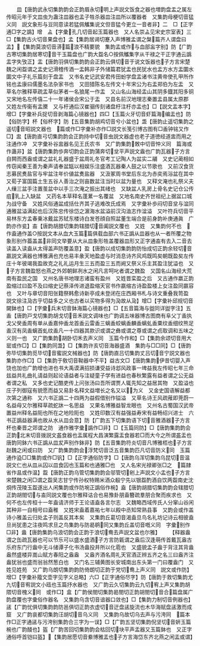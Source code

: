 <!-- { "loadSidebar": true } -->
　　皿【唐韵武永切集韵韵会正韵眉永切明上声説文饭食之器也増韵盘盂之属左传昭元年于文皿虫为蛊注皿器也孟子牲杀器皿注皿所以覆器者　又集韵母梗切音猛义同　説文象形与豆同意读若猛佩觿集说文但音猛今更立一音者非】二　□【正字通□字之譌】增　盀【字彚孔几切音起玉篇器也　又人名崇盀见宋史宗室表】三　□【集韵古火切音果盘也】孟【集韵居谒切蹇入声博雅孟谓之槃篇齐人谓盘曰孟】【集韵莫浪切音漭篇浪不精要貌　集韵孟或作与血部衁字别】防【广韵古寒切集韵居寒切音干玉篇盘也广韵大盌名○按佩觿集字从干禄之干正字通云譌盂字失攷正】盂【唐韵羽俱切集韵韵会正韵云俱切音于说文饭器也子方言宋楚魏之闲盌谓之盂史记滑稽传酒一盂韩非子外储篇君犹盂也民犹水也盂方水方盂圜水圜文中子礼乐篇刻于盘盂　又书名史记武安君传田蚡学盘盂诸书注黄帝使孔甲所作铭也孟康曰儒墨名法杂家书也　又田猎陈名左传文十年宋公为右盂郑伯为左盂　又草名尔雅释草疏盂草似茅者一名狼尾一作盂　又山名山海经盂山其阴多鐡其阳多铜　又宋地名左传僖二十一年诸侯会宋公于盂　又县名前汉地理志秦置盂县属太原郡　又姓左传衞有盂黡　又与杅通后汉崔骃传刻诸盘杅注杅亦盂也】□【説文盂本字】增□【字彚补兵捉切音剥海篇心镜器也】四□【玉篇火牙切音虾篇海编盂也】防【俗防字】杯【俗杯字】防【五音集韵胡鸡切音兮小盆也】盄【唐韵止遥切集韵之遥切音昭説文器也　篇或作□字彚补亦作□説文长笺引博古图有□盉钟铭又作□】盅【唐韵直弓切集韵韵会正韵持中切音虫説文器虚也老子道徳经道盅而用之注通作冲　又字彚补谷盅器名见王氏农书　又广韵集韵敇中切音忡义同　篇海或作蛊非】盆【唐韵集韵歩奔切韵会正韵蒲奔切坌平声説文盎也广韵瓦器子方言自闗而西盎或谓之盆礼礼器盛于盆周礼冬官考工记陶人为盆实二鬴　又史记蔺相如传窃闻秦王善为秦声请奉盆缻以相娱乐注盛酒瓦器秦人鼓之以节歌也　又前汉食货志募民煑盐官与牢盆注年价値盆煑盐器　又汲冢周书堂后东北为赤奕焉浴盆在其中　又荀子富国篇土生五谷人善治之则亩数盆注当时以盆为量也　又释文淹也礼祭义夫人缫三盆手注置茧盆中以手三次淹之振出其绪也　又缺盆人乳房上骨名史记仓公传疽乳上入缺盆　又药名本草释名蓬蔂一名覆盆　又地名南史齐世祖纪上据盆口城为战守备　又姓风俗通盆成括仕齐其子逃难改氏成焉　又字彚补歩闷切音坌与湓同通雅盆溢满起也后汉陈忠传徐岱之濵海水盆溢前汉沟洫志作湓溢　又叶符兵切音平易林东方孟春乗冰戴盆苏轼东楼诗白发苍顔自照盆董生端合是前身韵补庚通眞　广韵亦作瓫】盇【唐韵胡腊切集韵辖腊切音阖説文覆也　又姓　又集韵何不也　作盍通作盖○按説文本从血大玉篇篇俱载血部六书正譌从皿器也从一者所覆之物象形别作葢盖盖非同文举要从大从皿象形牲盖覆器皿形又正字通盇有去入二音去读盖入读盍从太得盖声防覆盖意】盈【唐韵以成切集韵韵防怡成切正韵余轻切音嬴説文满器也博雅满也充也易丰彖天地盈虚与时消息诗齐风鸡既鸣矣朝既盈矣左传庄十年彼竭我盈故克之礼礼运月生三五而盈三五而阙又祭义乐主其盈注犹溢也　又子方言魏盈怒也燕之外郊朝鲜冽水之闲凡言呵叱者谓之魏盈　又国名山海经大荒南有盈民之国　又州名唐书地理志诸蛮有盈州　又姓晋栾盈之后　又古通作嬴正韵盈缩过曰盈不及曰缩史记蔡泽传进退盈缩天官书作嬴缩古诗盈盈楼上女注盈同嬴容也　又叶与章切音阳张籍祭韩愈诗新亭成未登闭在庄西厢书札与诗文重叠我笥盈　説文徐注夃古乎切益多之义也古者以买物多得为夃故从夃】增□【字彚补邱规切音闚鉢也】□【字彚兵末切音鉢海篇心镜器也】□【五音篇海与盥同详盥字注】五　盉【唐韵戸戈切集韵胡戈切音禾説文调味也广韵调五味器博古图商有阜父丁盉执戈父癸盉周有单从盉嘉仲盉龙首盉云雷盉三螭盉蛟螭盉麟盉螭虬盉粟纹盉细纹熊足盉汉有凤盉螭首虬纹盉凡一十四器其款识或谓之彝或谓之尊或谓之卣取调和五味之义则一也　又广韵集韵胡卧切禾去声义同　玉篇今作和】□【集韵余颂切音用大罂或作□】□【集韵同盄】□【集韵许亥切音海器盛酒　集韵与□□同】□【唐韵弥毕切集韵觅毕切音蜜説文械器也】防【唐韵直吕切集韵丈吕切音宁説文器也　集韵亦作□】□【集韵于敎切音靿器中不平】益古文□【唐韵集韵伊昔切婴入声饶也加也广韵增也进也书大禹谟满招损谦受益诗邶风政事一埤益我左传昭七年三命兹益共礼曲礼请益则起论语益者与注疑童子学有进益也春秋繁露有益者谓之公无益者谓之私　又多也史记酷吏传上问张汤曰吾所谓贾人辄先知之益居其物　又盈溢也庄子列御寇有貌愿而益又易卦名释文益増长之名又以为义　又金史国语解益都次第之通称　又六书正譌二十四两为益假借别作镒溢　又草名诗王风疏蓷即茺蔚一名益母又尔雅释草疏蛇牀一名思益　又果名博雅益智龙眼也　又州名古蜀国汉武帝置益州释名益阨也所在之地险阨也　又姓印数汉有益强益寿宋有益畅绍兴进士　六书正譌益器满也故从水从皿会意】防【广韵五下切集韵语下切音雅酒器子方言杯也秦晋之郊谓之防　通作雅字彚譌作□非】□【玉篇同防】□【唐韵集韵韵会正韵北末切音拨説文盋食器也盂属程大昌演繁露盂食器若□而大今之所谓盋盂也　唐韵同鉢六书正譌从皿犮声别作鉢非】防【五音集韵符炎切音凡博雅桮也子方言赵魏之闲或曰防　又广韵集韵韵会浮梵切音泛五音集韵匹凡切音防义同　玉篇通作盕□□集韵或作□钒】□【正字通俗防字】□【唐韵乌浑切集韵乌昆切音温説文仁也从皿从囚以皿食囚也玉篇和也通雅□也　又人名宋光禄卿张□之　篇隷省作昷或作温】盌【唐韵正韵乌管切集韵韵会邬管切剜上声説文小盂也子方言宋楚魏之闲□谓之盌吴志甘宁传孙权特赐米酒众殽宁先以银盌酌酒自饮两盌南史沈烔传茂陵玉盌遂出人闲集韵或作防埦正譌俗作椀】盍【唐韵胡腊切集韵韵会辖腊切正韵胡閤切与盇同説文覆也尔雅释诂合也易豫卦朋盍簪疏羣朋合聚而疾求也　又何不也左传桓十一年盍请济师于王论语盍各言尔志　又魏略西域传氏人分窜山谷闲其种非一自相号曰盍稚　又姓宋盍着嘉祐七年以殿中丞知常熟县事　又韵会或作盖诗小雅盖云归处孟子则盖反其本矣　又集韵丘葛切音渴盍旦鸟名礼坊记诗云相彼盍旦尚犹患之注夜鸣求旦之鸟集韵与防曷鹖同又集韵丘盖切音嘅义同　字彚别作□非】盎【唐韵集韵乌浪切韵会正韵于浪切鸯去声説文盆也尔雅】
　　【释器盎谓之缶疏瓦器也可以节乐可以盛水盛酒子方言防甈谓之盎后汉逢萌传首戴瓦盎古乐府东门行盎中无斗储谭子化书汤盎投井所以化雹也　又盛貌孟子盎于背注其背盎盎然盛楼异嵩山赋方春阳之盎盎　又盎齐酒名周礼天官酒正辨五齐之名三曰盎齐注盎犹翁也盛而翁翁然葱白也　又门名三辅黄图长安城南出东头第一门曰覆盎门　又姓见姓苑　又广韵乌朗切集韵韵防倚朗切正韵于党切鸯上声义同　説文或作防】增□【字彚补籀文壶字见字义总略】六□【正字通俗尽字】防【唐韵于救切集韵尤九切音宥説文小瓯也玉篇抒水器也　又广韵云久切集韵云九切宥上声又集韵胡隈切音槐义同　或作□】盒【广韵侯閤切集韵曷閤切正韵胡閤切音合篇盘属广韵盘覆也字彚俗作器名　又集韵乌含切音谙器口敛也】□【集韵力制切音例器也】盓【广韵忧俱切集韵韵防邕俱切正韵衣虚切音迂盘盓旋流也木华海赋盘盓激而成窟　又广韵哀都切集韵汪胡切音乌义同　又集韵乌故切乌去声与污洿同　篇本作□正字通盓与污洿别集韵合三字为一误】□【广韵五坚切集韵倪坚切音姸玉篇椀也广韵醆也】盔【广韵苦回切集韵韵会枯回切块平声盂器又玉篇鉢也　又正字通俗呼首铠曰盔】【集韵居愿切音絭博雅盂也子方言海岱东齐北燕之闲盂或谓】

